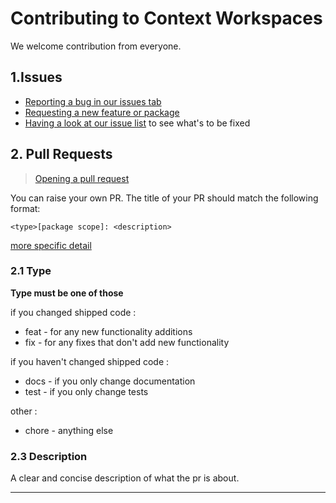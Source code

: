 # Contributing to Context Workspaces

We welcome contribution from everyone.

## 1.Issues

- [Reporting a bug in our issues tab](https://github.com/JinMuGo/obsidian-context-workspaces/issues/new/choose)
- [Requesting a new feature or package](https://github.com/JinMuGo/obsidian-context-workspaces/issues/new/choose)
- [Having a look at our issue list](https://github.com/JinMuGo/obsidian-context-workspaces/issues) to see what's to be fixed

## 2. Pull Requests

> [Opening a pull request](https://github.com/JinMuGo/obsidian-context-workspaces/compare) <br/>

You can raise your own PR. The title of your PR should match the following format:

```
<type>[package scope]: <description>
```

[more specific detail](https://github.com/JinMuGo/obsidian-context-workspaces/wiki/Commit-Convention)

### 2.1 Type

**Type must be one of those**

if you changed shipped code :

- feat - for any new functionality additions
- fix - for any fixes that don't add new functionality

if you haven't changed shipped code :

- docs - if you only change documentation
- test - if you only change tests

other :

- chore - anything else

### 2.3 Description

A clear and concise description of what the pr is about.

---
